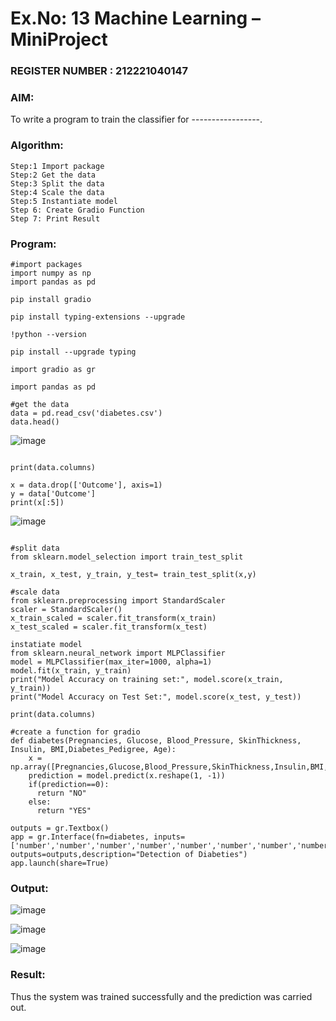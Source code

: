 # Ex.No: 13 Machine Learning – MiniProject
### REGISTER NUMBER : 212221040147
### AIM:
To write a program to train the classifier for -----------------.
###  Algorithm:
```
Step:1 Import package
Step:2 Get the data
Step:3 Split the data
Step:4 Scale the data
Step:5 Instantiate model
Step 6: Create Gradio Function
Step 7: Print Result
```

### Program:
```
#import packages
import numpy as np
import pandas as pd

pip install gradio

pip install typing-extensions --upgrade

!python --version

pip install --upgrade typing

import gradio as gr

import pandas as pd

#get the data
data = pd.read_csv('diabetes.csv')
data.head()
```

![image](https://github.com/Vijayalakshmi230/miniproject/assets/127175503/d77700c2-ebfd-43d6-9a00-a2357ed192fe)

```

print(data.columns)

x = data.drop(['Outcome'], axis=1)
y = data['Outcome']
print(x[:5])

```

![image](https://github.com/Vijayalakshmi230/miniproject/assets/127175503/7564d59a-2ee4-4272-a566-f70548e113c1)

```

#split data
from sklearn.model_selection import train_test_split

x_train, x_test, y_train, y_test= train_test_split(x,y)

#scale data
from sklearn.preprocessing import StandardScaler
scaler = StandardScaler()
x_train_scaled = scaler.fit_transform(x_train)
x_test_scaled = scaler.fit_transform(x_test)

instatiate model
from sklearn.neural_network import MLPClassifier
model = MLPClassifier(max_iter=1000, alpha=1)
model.fit(x_train, y_train)
print("Model Accuracy on training set:", model.score(x_train, y_train))
print("Model Accuracy on Test Set:", model.score(x_test, y_test))

print(data.columns)

#create a function for gradio
def diabetes(Pregnancies, Glucose, Blood_Pressure, SkinThickness, Insulin, BMI,Diabetes_Pedigree, Age):
    x = np.array([Pregnancies,Glucose,Blood_Pressure,SkinThickness,Insulin,BMI,Diabetes_Pedigree,Age])
    prediction = model.predict(x.reshape(1, -1))
    if(prediction==0):
      return "NO"
    else:
      return "YES"

outputs = gr.Textbox()
app = gr.Interface(fn=diabetes, inputs=['number','number','number','number','number','number','number','number'], outputs=outputs,description="Detection of Diabeties")
app.launch(share=True)
```

### Output:

![image](https://github.com/Vijayalakshmi230/miniproject/assets/127175503/d7423277-03d0-4789-9187-bad36e044e25)

![image](https://github.com/Vijayalakshmi230/miniproject/assets/127175503/9f1d10e9-af64-431f-834b-d250d3888170)

![image](https://github.com/Vijayalakshmi230/miniproject/assets/127175503/a0882788-27e3-44c4-9e29-ca759516affa)




### Result:
Thus the system was trained successfully and the prediction was carried out.
